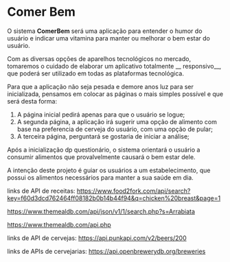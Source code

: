 # Comer Bem
O sistema <b>ComerBem </b> será uma aplicação para entender o humor do usuário e indicar uma vitamina para manter ou melhorar o bem estar do usuário.

Com as diversas opções de aparelhos tecnológicos no mercado, tomaremos o cuidado de elaborar um aplicativo totalmente __ responsivo__, que poderá ser utilizado em todas as plataformas tecnológica.

Para que a aplicação não seja pesada e demore anos luz para ser inicializada, pensamos em colocar as páginas o mais simples possível e que será desta forma:

<ol>
  <li> A página inicial pedirá apenas para que o usuário se logue;</li>
  <li> A segunda página, a aplicação irá sugerir uma opção de alimento com base na preferencia de cerveja do usuário, com uma opção de pular;</li>
  <li> A terceira página, perguntará se gostaria de iniciar a análise;</li>
</ol>

Após a inicialização dp questionário, o sistema orientará o usuário a consumir alimentos que provalvelmente causará o bem estar dele.

A intenção deste projeto é guiar os usuários a um estabelecimento, que possui os alimentos necessários para manter a sua saúde em dia.

 

links de API de receitas:
https://www.food2fork.com/api/search?key=f60d3dcd762464ff08182b0b14b44f94&q=chicken%20breast&page=1

https://www.themealdb.com/api/json/v1/1/search.php?s=Arrabiata

https://www.themealdb.com/api.php

links de API de cervejas:
https://api.punkapi.com/v2/beers/200


links de APIs de cervejarias:
https://api.openbrewerydb.org/breweries
